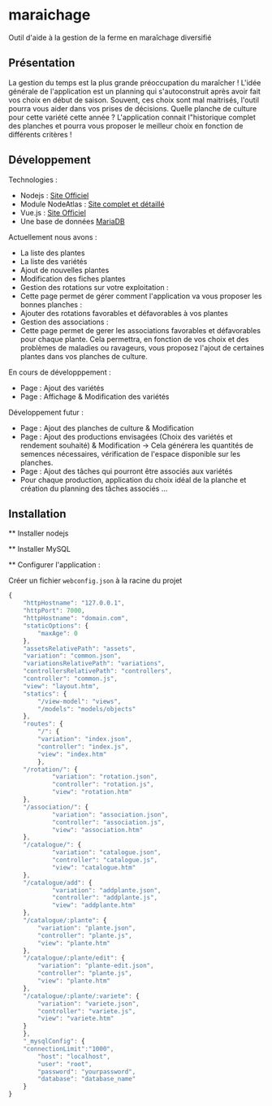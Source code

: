 # maraichage #
Outil d'aide à la gestion de la ferme en maraîchage diversifié

## Présentation ##

La gestion du temps est la plus grande préoccupation du maraîcher ! L'idée générale de l'application est un planning qui s'autoconstruit après avoir fait vos choix en début de saison. Souvent, ces choix sont mal maitrisés, l'outil pourra vous aider dans vos prises de décisions. Quelle planche de culture pour cette variété cette année ? L'application connait l"historique complet des planches et pourra vous proposer le meilleur choix en fonction de différents critères !

## Développement ##

Technologies :
- Nodejs : [Site Officiel](https://nodejs.org)
- Module NodeAtlas : [Site complet et détaillé](https://node-atlas.js.org/NodeAtlas/)
- Vue.js : [Site Officiel](https://vuejs.org/)
- Une base de données [MariaDB](https://mariadb.org/)

Actuellement nous avons : 
- La liste des plantes
- La liste des variétés
- Ajout de nouvelles plantes
- Modification des fiches plantes
- Gestion des rotations sur votre exploitation :
 - Cette page permet de gérer comment l'application va vous proposer les bonnes planches :
  - Ajouter des rotations favorables et défavorables à vos plantes
- Gestion des associations :
 - Cette page permet de gerer les associations favorables et défavorables pour chaque plante. Cela permettra, en fonction de vos choix et des problèmes de maladies ou ravageurs, vous proposez l'ajout de certaines plantes dans vos planches de culture.

En cours de développpement :
- Page : Ajout des variétés 
- Page : Affichage & Modification des variétés

Développement futur :
- Page : Ajout des planches de culture & Modification
- Page : Ajout des productions envisagées (Choix des variétés et rendement souhaité) & Modification -> Cela générera les quantités de semences nécessaires, vérification de l'espace disponible sur les planches.
- Page : Ajout des tâches qui pourront être associés aux variétés
- Pour chaque production, application du choix idéal de la planche et création du planning des tâches associés
...


## Installation ##
** Installer nodejs

** Installer MySQL

** Configurer l'application :

Créer un fichier `webconfig.json` à la racine du projet

```js
{
    "httpHostname": "127.0.0.1",
    "httpPort": 7000,
    "httpHostname": "domain.com",
    "staticOptions": {
        "maxAge": 0
    },
    "assetsRelativePath": "assets",
    "variation": "common.json",
    "variationsRelativePath": "variations",
    "controllersRelativePath": "controllers",
    "controller": "common.js",
    "view": "layout.htm",
    "statics": {
        "/view-model": "views",
        "/models": "models/objects"
    },
    "routes": {
        "/": {
	    "variation": "index.json",
	    "controller": "index.js",
	    "view": "index.htm"
        },
    "/rotation/": {
			"variation": "rotation.json",
			"controller": "rotation.js",
			"view": "rotation.htm"
	},
    "/association/": {
			"variation": "association.json",
			"controller": "association.js",
			"view": "association.htm"
	},
	"/catalogue/": {
			"variation": "catalogue.json",
			"controller": "catalogue.js",
			"view": "catalogue.htm"
	},
    "/catalogue/add": {
			"variation": "addplante.json",
			"controller": "addplante.js",
			"view": "addplante.htm"
	},
	"/catalogue/:plante": {
		"variation": "plante.json",
        "controller": "plante.js",
        "view": "plante.htm"
	},
    "/catalogue/:plante/edit": {
		"variation": "plante-edit.json",
        "controller": "plante.js",
        "view": "plante.htm"
	},
	"/catalogue/:plante/:variete": {
		"variation": "variete.json",
        "controller": "variete.js",
        "view": "variete.htm"
	}
    },
    "_mysqlConfig": {
	"connectionLimit":"1000",
        "host": "localhost",
        "user": "root",
        "password": "yourpassword",
        "database": "database_name"
    }
}
``` 





